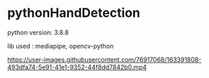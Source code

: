 # pythonHandDetection

python version: 3.8.8

lib used : mediapipe, opencv-python


https://user-images.githubusercontent.com/76917068/163391808-493dfa74-5e91-41e1-9352-44f8dd7842b0.mp4

